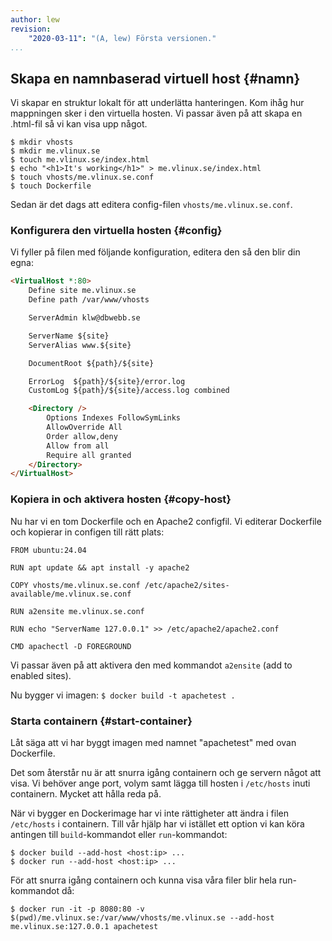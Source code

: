 ```yaml
---
author: lew
revision:
    "2020-03-11": "(A, lew) Första versionen."
...
```

Skapa en namnbaserad virtuell host {#namn}
-------------------------------------------

Vi skapar en struktur lokalt för att underlätta hanteringen. Kom ihåg hur mappningen sker i den virtuella hosten. Vi passar även på att skapa en .html-fil så vi kan visa upp något.

```console
$ mkdir vhosts
$ mkdir me.vlinux.se
$ touch me.vlinux.se/index.html
$ echo "<h1>It's working</h1>" > me.vlinux.se/index.html
$ touch vhosts/me.vlinux.se.conf
$ touch Dockerfile
```

Sedan är det dags att editera config-filen `vhosts/me.vlinux.se.conf`.


### Konfigurera den virtuella hosten {#config}

Vi fyller på filen med följande konfiguration, editera den så den blir din egna:

```html
<VirtualHost *:80>
    Define site me.vlinux.se
    Define path /var/www/vhosts

    ServerAdmin klw@dbwebb.se

    ServerName ${site}
    ServerAlias www.${site}

    DocumentRoot ${path}/${site}

    ErrorLog  ${path}/${site}/error.log
    CustomLog ${path}/${site}/access.log combined

    <Directory />
        Options Indexes FollowSymLinks
        AllowOverride All
        Order allow,deny
        Allow from all
        Require all granted
    </Directory>
</VirtualHost>

```



### Kopiera in och aktivera hosten {#copy-host}

Nu har vi en tom Dockerfile och en Apache2 configfil. Vi editerar Dockerfile och kopierar in configen till rätt plats:

```text
FROM ubuntu:24.04

RUN apt update && apt install -y apache2

COPY vhosts/me.vlinux.se.conf /etc/apache2/sites-available/me.vlinux.se.conf

RUN a2ensite me.vlinux.se.conf

RUN echo "ServerName 127.0.0.1" >> /etc/apache2/apache2.conf

CMD apachectl -D FOREGROUND
```

Vi passar även på att aktivera den med kommandot `a2ensite` (add to enabled sites).

Nu bygger vi imagen: `$ docker build -t apachetest .`



### Starta containern {#start-container}

Låt säga att vi har byggt imagen med namnet "apachetest" med ovan Dockerfile.

Det som återstår nu är att snurra igång containern och ge servern något att visa. Vi behöver ange port, volym samt lägga till hosten i `/etc/hosts` inuti containern. Mycket att hålla reda på.

När vi bygger en Dockerimage har vi inte rättigheter att ändra i filen `/etc/hosts` i containern. Till vår hjälp har vi istället ett option vi kan köra antingen till `build`-kommandot eller `run`-kommandot:

```console
$ docker build --add-host <host:ip> ...
$ docker run --add-host <host:ip> ...
```

För att snurra igång containern och kunna visa våra filer blir hela run-kommandot då:

```console
$ docker run -it -p 8080:80 -v $(pwd)/me.vlinux.se:/var/www/vhosts/me.vlinux.se --add-host me.vlinux.se:127.0.0.1 apachetest
```

<!-- Det enda vi behöver göra nu för att kunna nå den utifrån containern är att lägga till `127.0.0.1    me.vlinux.se` i vår lokala hosts-fil. Var var den nu igen?

```text
Linux/MacOS: /etc/hosts
Windows: C:\Windows\system32\drivers\etc\hosts
``` -->
